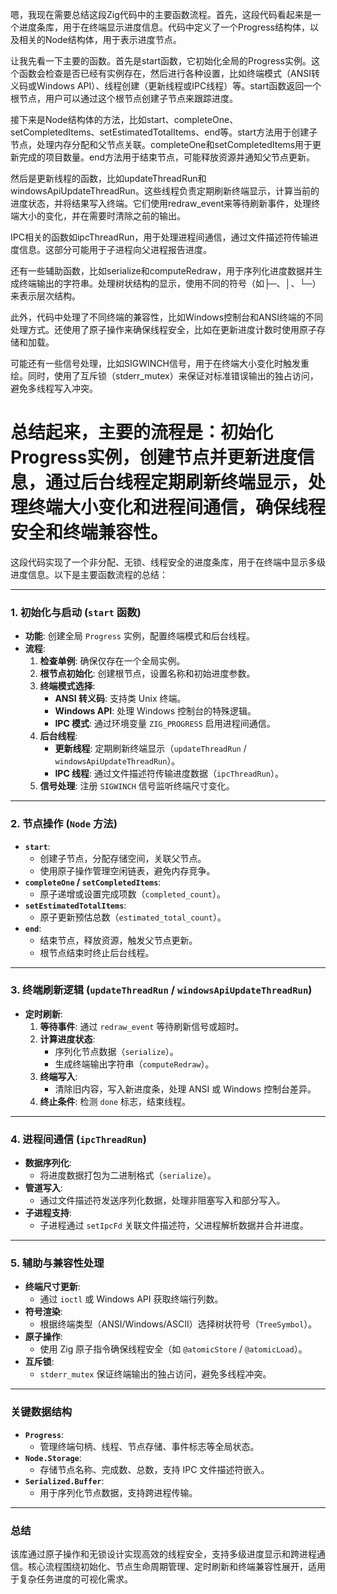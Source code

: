 嗯，我现在需要总结这段Zig代码中的主要函数流程。首先，这段代码看起来是一个进度条库，用于在终端显示进度信息。代码中定义了一个Progress结构体，以及相关的Node结构体，用于表示进度节点。

让我先看一下主要的函数。首先是start函数，它初始化全局的Progress实例。这个函数会检查是否已经有实例存在，然后进行各种设置，比如终端模式（ANSI转义码或Windows API）、线程创建（更新线程或IPC线程）等。start函数返回一个根节点，用户可以通过这个根节点创建子节点来跟踪进度。

接下来是Node结构体的方法，比如start、completeOne、setCompletedItems、setEstimatedTotalItems、end等。start方法用于创建子节点，处理内存分配和父节点关联。completeOne和setCompletedItems用于更新完成的项目数量。end方法用于结束节点，可能释放资源并通知父节点更新。

然后是更新线程的函数，比如updateThreadRun和windowsApiUpdateThreadRun。这些线程负责定期刷新终端显示，计算当前的进度状态，并将结果写入终端。它们使用redraw_event来等待刷新事件，处理终端大小的变化，并在需要时清除之前的输出。

IPC相关的函数如ipcThreadRun，用于处理进程间通信，通过文件描述符传输进度信息。这部分可能用于子进程向父进程报告进度。

还有一些辅助函数，比如serialize和computeRedraw，用于序列化进度数据并生成终端输出的字符串。处理树状结构的显示，使用不同的符号（如├─、│、└─）来表示层次结构。

此外，代码中处理了不同终端的兼容性，比如Windows控制台和ANSI终端的不同处理方式。还使用了原子操作来确保线程安全，比如在更新进度计数时使用原子存储和加载。

可能还有一些信号处理，比如SIGWINCH信号，用于在终端大小变化时触发重绘。同时，使用了互斥锁（stderr_mutex）来保证对标准错误输出的独占访问，避免多线程写入冲突。

总结起来，主要的流程是：初始化Progress实例，创建节点并更新进度信息，通过后台线程定期刷新终端显示，处理终端大小变化和进程间通信，确保线程安全和终端兼容性。
================================================
这段代码实现了一个非分配、无锁、线程安全的进度条库，用于在终端中显示多级进度信息。以下是主要函数流程的总结：

---

### **1. 初始化与启动 (`start` 函数)**
- **功能**: 创建全局 `Progress` 实例，配置终端模式和后台线程。
- **流程**:
  1. **检查单例**: 确保仅存在一个全局实例。
  2. **根节点初始化**: 创建根节点，设置名称和初始进度参数。
  3. **终端模式选择**:
     - **ANSI 转义码**: 支持类 Unix 终端。
     - **Windows API**: 处理 Windows 控制台的特殊逻辑。
     - **IPC 模式**: 通过环境变量 `ZIG_PROGRESS` 启用进程间通信。
  4. **后台线程**:
     - **更新线程**: 定期刷新终端显示（`updateThreadRun` / `windowsApiUpdateThreadRun`）。
     - **IPC 线程**: 通过文件描述符传输进度数据（`ipcThreadRun`）。
  5. **信号处理**: 注册 `SIGWINCH` 信号监听终端尺寸变化。

---

### **2. 节点操作 (`Node` 方法)**
- **`start`**:
  - 创建子节点，分配存储空间，关联父节点。
  - 使用原子操作管理空闲链表，避免内存竞争。
- **`completeOne` / `setCompletedItems`**:
  - 原子递增或设置完成项数（`completed_count`）。
- **`setEstimatedTotalItems`**:
  - 原子更新预估总数（`estimated_total_count`）。
- **`end`**:
  - 结束节点，释放资源，触发父节点更新。
  - 根节点结束时终止后台线程。

---

### **3. 终端刷新逻辑 (`updateThreadRun` / `windowsApiUpdateThreadRun`)**
- **定时刷新**:
  1. **等待事件**: 通过 `redraw_event` 等待刷新信号或超时。
  2. **计算进度状态**:
     - 序列化节点数据（`serialize`）。
     - 生成终端输出字符串（`computeRedraw`）。
  3. **终端写入**:
     - 清除旧内容，写入新进度条，处理 ANSI 或 Windows 控制台差异。
  4. **终止条件**: 检测 `done` 标志，结束线程。

---

### **4. 进程间通信 (`ipcThreadRun`)**
- **数据序列化**:
  - 将进度数据打包为二进制格式（`serialize`）。
- **管道写入**:
  - 通过文件描述符发送序列化数据，处理非阻塞写入和部分写入。
- **子进程支持**:
  - 子进程通过 `setIpcFd` 关联文件描述符，父进程解析数据并合并进度。

---

### **5. 辅助与兼容性处理**
- **终端尺寸更新**:
  - 通过 `ioctl` 或 Windows API 获取终端行列数。
- **符号渲染**:
  - 根据终端类型（ANSI/Windows/ASCII）选择树状符号（`TreeSymbol`）。
- **原子操作**:
  - 使用 Zig 原子指令确保线程安全（如 `@atomicStore` / `@atomicLoad`）。
- **互斥锁**:
  - `stderr_mutex` 保证终端输出的独占访问，避免多线程冲突。

---

### **关键数据结构**
- **`Progress`**:
  - 管理终端句柄、线程、节点存储、事件标志等全局状态。
- **`Node.Storage`**:
  - 存储节点名称、完成数、总数，支持 IPC 文件描述符嵌入。
- **`Serialized.Buffer`**:
  - 用于序列化节点数据，支持跨进程传输。

---

### **总结**
该库通过原子操作和无锁设计实现高效的线程安全，支持多级进度显示和跨进程通信。核心流程围绕初始化、节点生命周期管理、定时刷新和终端兼容性展开，适用于复杂任务进度的可视化需求。